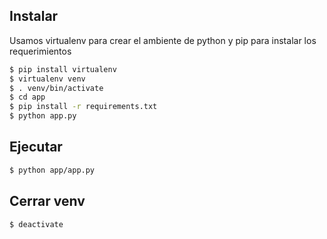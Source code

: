 
## Instalar

Usamos virtualenv para crear el ambiente de python y pip para instalar los requerimientos
```bash
$ pip install virtualenv
$ virtualenv venv
$ . venv/bin/activate
$ cd app
$ pip install -r requirements.txt
$ python app.py
```

## Ejecutar

```bash
$ python app/app.py
```

## Cerrar venv
```bash
$ deactivate
```
